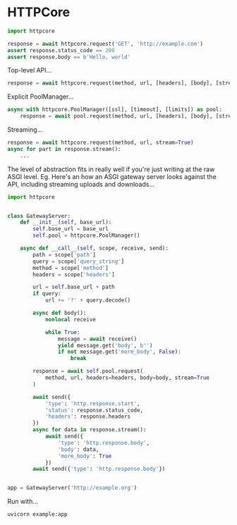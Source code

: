# HTTPCore

```python
import httpcore

response = await httpcore.request('GET', 'http://example.com')
assert response.status_code == 200
assert response.body == b'Hello, world'
```

Top-level API...

```python
response = await httpcore.request(method, url, [headers], [body], [stream])
```

Explicit PoolManager...

```python
async with httpcore.PoolManager([ssl], [timeout], [limits]) as pool:
    response = await pool.request(method, url, [headers], [body], [stream])
```

Streaming...

```python
response = await httpcore.request(method, url, stream=True)
async for part in response.stream():
    ...
```

The level of abstraction fits in really well if you're just writing at
the raw ASGI level. Eg. Here's an how an ASGI gateway server looks against the
API, including streaming uploads and downloads...

```python
import httpcore


class GatewayServer:
    def __init__(self, base_url):
        self.base_url = base_url
        self.pool = httpcore.PoolManager()

    async def __call__(self, scope, receive, send):
        path = scope['path']
        query = scope['query_string']
        method = scope['method']
        headers = scope['headers']

        url = self.base_url + path
        if query:
            url += '?' + query.decode()

        async def body():
            nonlocal receive

            while True:
                message = await receive()
                yield message.get('body', b'')
                if not message.get('more_body', False):
                    break

        response = await self.pool.request(
            method, url, headers=headers, body=body, stream=True
        )

        await send({
            'type': 'http.response.start',
            'status': response.status_code,
            'headers': response.headers
        })
        async for data in response.stream():
            await send({
                'type': 'http.response.body',
                'body': data,
                'more_body': True
            })
        await send({'type': 'http.response.body'})


app = GatewayServer('http://example.org')
```

Run with...

```shell
uvicorn example:app
```
